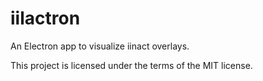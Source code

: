 # iilactron
An Electron app to visualize iinact overlays.

This project is licensed under the terms of the MIT license.
